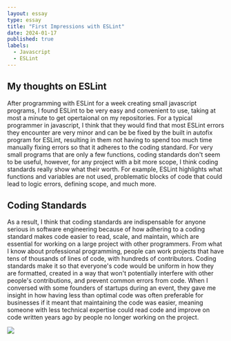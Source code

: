 ```yaml
---
layout: essay
type: essay
title: "First Impressions with ESLint"
date: 2024-01-17
published: true
labels:
  - Javascript
  - ESLint
---
```


## My thoughts on ESLint

After programming with ESLint for a week creating small javascript programs, I found ESLint to be very easy and convenient to use, taking at most a minute to get opertaional on my repositories. For a typical programmer in javascript, I think that they would find that most ESLint errors they encounter are very minor and can be be fixed by the built in autofix program for ESLint, resulting in them not having to spend too much time  manually fixing errors so that it adheres to the coding standard. For very small programs that are only a few functions, coding standards don't seem to be useful, however, for any project with a bit more scope, I think coding standards really show what their worth. For example, ESLint highlights what functions and variables are not used, problematic blocks of code that could lead to logic errors, defining scope, and much more. 

## Coding Standards

As a result, I think that coding standards are indispensable for anyone serious in software engineering because of how adhering to a coding standard makes code easier to read, scale, and maintain, which are essential for working on a large project with other programmers. From what I know about professional programming, people can work projects that have tens of thousands of lines of code, with hundreds of contributors. Coding standards make it so that everyone's code would be uniform in how they are formatted, created in a way that won't potentially interfere with other people's contributions, and prevent common errors from code. When I conversed with some founders of startups during an event, they gave me insight in how having less than optimal code was often preferable for businesses if it meant that maintaining the code was easier, meaning someone with less technical expertise could read code and improve on code written years ago by people no longer working on the project.

<img class="img-fluid" src="https://d2ms8rpfqc4h24.cloudfront.net/uploads/2021/08/Benefits-and-Importance-of-Code-Quality.jpg">

